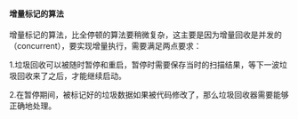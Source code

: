 #### 增量标记的算法

增量标记的算法，比全停顿的算法要稍微复杂，这主要是因为增量回收是并发的（concurrent），要实现增量执行，需要满足两点要求：

1.垃圾回收可以被随时暂停和重启，暂停时需要保存当时的扫描结果，等下一波垃圾回收来了之后，才能继续启动。

2.在暂停期间，被标记好的垃圾数据如果被代码修改了，那么垃圾回收器需要能够正确地处理。